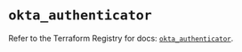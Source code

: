 # `okta_authenticator`

Refer to the Terraform Registry for docs: [`okta_authenticator`](https://registry.terraform.io/providers/okta/okta/4.10.0/docs/resources/authenticator).
